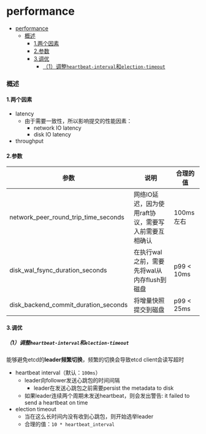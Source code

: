 # performance

<!-- @import "[TOC]" {cmd="toc" depthFrom=1 depthTo=6 orderedList=false} -->
<!-- code_chunk_output -->

- [performance](#performance)
    - [概述](#概述)
      - [1.两个因素](#1两个因素)
      - [2.参数](#2参数)
      - [3.调优](#3调优)
        - [（1）调整`heartbeat-interval`和`election-timeout`](#1调整heartbeat-interval和election-timeout)

<!-- /code_chunk_output -->

### 概述

#### 1.两个因素
* latency
  * 由于需要一致性，所以影响提交的性能因素：
    * network IO latency
    * disk IO latency
* throughput

#### 2.参数

|参数|说明|合理的值|
|-|-|-|
|network_peer_round_trip_time_seconds|网络IO延迟，因为使用raft协议，需要写入前需要互相确认|100ms左右|
|disk_wal_fsync_duration_seconds|在执行wal之前，需要先将wal从内存flush到磁盘|p99 < 10ms|
|disk_backend_commit_duration_seconds|将增量快照提交到磁盘|p99 < 25ms|

#### 3.调优

##### （1）调整`heartbeat-interval`和`election-timeout`
能够避免etcd的**leader频繁切换**，频繁的切换会导致etcd client会读写超时
* heartbeat interval（默认：`100ms`）
  * leader向follower发送心跳包的时间间隔
    * leader在发送心跳包之前需要persist the metadata to disk
  * 如果leader连续两个周期未发送heartbeat，则会发出警告: it failed to send a heartbeat on time
* election timeout
  * 当在这么长时间内没有收到心跳包，则开始选举leader
  * 合理的值：`10 * heartbeat_interval`

